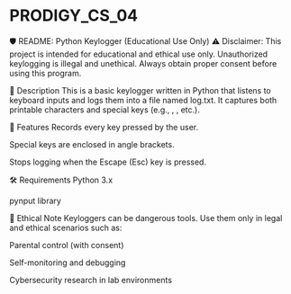 # PRODIGY_CS_04

🛡️ README: Python Keylogger (Educational Use Only)
⚠️ Disclaimer: This project is intended for educational and ethical use only. Unauthorized keylogging is illegal and unethical. Always obtain proper consent before using this program.

📌 Description
This is a basic keylogger written in Python that listens to keyboard inputs and logs them into a file named log.txt. It captures both printable characters and special keys (e.g., <esc>, <enter>, etc.).

🧠 Features
Records every key pressed by the user.

Special keys are enclosed in angle brackets.

Stops logging when the Escape (Esc) key is pressed.

🛠️ Requirements
Python 3.x

pynput library

🚨 Ethical Note
Keyloggers can be dangerous tools. Use them only in legal and ethical scenarios such as:

Parental control (with consent)

Self-monitoring and debugging

Cybersecurity research in lab environments
